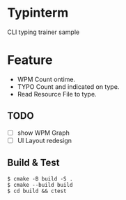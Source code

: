 # Typinterm
CLI typing trainer sample

# Feature
 - WPM Count ontime.
 - TYPO Count and indicated on type.
 - Read Resource File to type.

## TODO
 - [ ] show WPM Graph
 - [ ] UI Layout redesign

## Build & Test
```
$ cmake -B build -S .
$ cmake --build build
$ cd build && ctest
```
